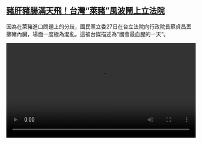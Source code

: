 <!--1606485236000-->
[豬肝豬腸滿天飛！台灣“萊豬”風波鬧上立法院](https://www.dw.com/zh/%E8%B1%AC%E8%82%9D%E8%B1%AC%E8%85%B8%E6%BB%BF%E5%A4%A9%E9%A3%9B%EF%BC%81%E5%8F%B0%E7%81%A3%E2%80%9C%E8%90%8A%E8%B1%AC%E2%80%9D%E9%A2%A8%E6%B3%A2%E9%AC%A7%E4%B8%8A%E7%AB%8B%E6%B3%95%E9%99%A2/a-55749603)
------

<p>因為在萊豬進口問題上的分歧，國民黨立委27日在台立法院向行政院長蘇貞昌丟擲豬內臟，場面一度極為混亂。這被台媒描述為“國會最血腥的一天”。</small></p><video src="https://tvdownloaddw-a.akamaihd.net/dwtv_video/flv/vdt_zh/2020/bchi201127_001_ce83fbchi_201127_pigs_sd_sor.mp4" controls style="width:100%"></video>
